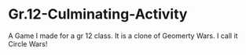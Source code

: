 # Gr.12-Culminating-Activity
A Game I made for a gr 12 class.
It is a clone of Geomerty Wars.
I call it Circle Wars!
